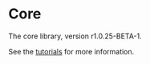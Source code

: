 # Core

The core library, version r1.0.25-BETA-1.

See the [tutorials](tutorials/index.md) for more information.
